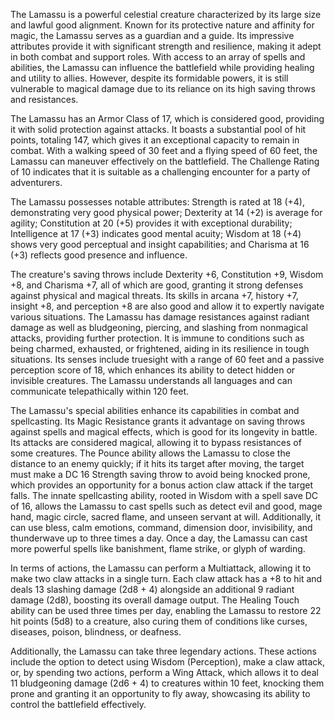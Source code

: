 The Lamassu is a powerful celestial creature characterized by its large size and lawful good alignment. Known for its protective nature and affinity for magic, the Lamassu serves as a guardian and a guide. Its impressive attributes provide it with significant strength and resilience, making it adept in both combat and support roles. With access to an array of spells and abilities, the Lamassu can influence the battlefield while providing healing and utility to allies. However, despite its formidable powers, it is still vulnerable to magical damage due to its reliance on its high saving throws and resistances.

The Lamassu has an Armor Class of 17, which is considered good, providing it with solid protection against attacks. It boasts a substantial pool of hit points, totaling 147, which gives it an exceptional capacity to remain in combat. With a walking speed of 30 feet and a flying speed of 60 feet, the Lamassu can maneuver effectively on the battlefield. The Challenge Rating of 10 indicates that it is suitable as a challenging encounter for a party of adventurers.

The Lamassu possesses notable attributes: Strength is rated at 18 (+4), demonstrating very good physical power; Dexterity at 14 (+2) is average for agility; Constitution at 20 (+5) provides it with exceptional durability; Intelligence at 17 (+3) indicates good mental acuity; Wisdom at 18 (+4) shows very good perceptual and insight capabilities; and Charisma at 16 (+3) reflects good presence and influence.

The creature's saving throws include Dexterity +6, Constitution +9, Wisdom +8, and Charisma +7, all of which are good, granting it strong defenses against physical and magical threats. Its skills in arcana +7, history +7, insight +8, and perception +8 are also good and allow it to expertly navigate various situations. The Lamassu has damage resistances against radiant damage as well as bludgeoning, piercing, and slashing from nonmagical attacks, providing further protection. It is immune to conditions such as being charmed, exhausted, or frightened, aiding in its resilience in tough situations. Its senses include truesight with a range of 60 feet and a passive perception score of 18, which enhances its ability to detect hidden or invisible creatures. The Lamassu understands all languages and can communicate telepathically within 120 feet.

The Lamassu's special abilities enhance its capabilities in combat and spellcasting. Its Magic Resistance grants it advantage on saving throws against spells and magical effects, which is good for its longevity in battle. Its attacks are considered magical, allowing it to bypass resistances of some creatures. The Pounce ability allows the Lamassu to close the distance to an enemy quickly; if it hits its target after moving, the target must make a DC 16 Strength saving throw to avoid being knocked prone, which provides an opportunity for a bonus action claw attack if the target falls. The innate spellcasting ability, rooted in Wisdom with a spell save DC of 16, allows the Lamassu to cast spells such as detect evil and good, mage hand, magic circle, sacred flame, and unseen servant at will. Additionally, it can use bless, calm emotions, command, dimension door, invisibility, and thunderwave up to three times a day. Once a day, the Lamassu can cast more powerful spells like banishment, flame strike, or glyph of warding.

In terms of actions, the Lamassu can perform a Multiattack, allowing it to make two claw attacks in a single turn. Each claw attack has a +8 to hit and deals 13 slashing damage (2d8 + 4) alongside an additional 9 radiant damage (2d8), boosting its overall damage output. The Healing Touch ability can be used three times per day, enabling the Lamassu to restore 22 hit points (5d8) to a creature, also curing them of conditions like curses, diseases, poison, blindness, or deafness.

Additionally, the Lamassu can take three legendary actions. These actions include the option to detect using Wisdom (Perception), make a claw attack, or, by spending two actions, perform a Wing Attack, which allows it to deal 11 bludgeoning damage (2d6 + 4) to creatures within 10 feet, knocking them prone and granting it an opportunity to fly away, showcasing its ability to control the battlefield effectively.